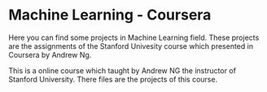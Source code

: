 # Machine Learning - Coursera
Here you can find some projects in Machine Learning field. These projects are the assignments of the Stanford Univesity course which presented in Coursera by Andrew Ng.

This is a online course which taught by Andrew NG the instructor of Stanford University. There files are the projects of this course.

